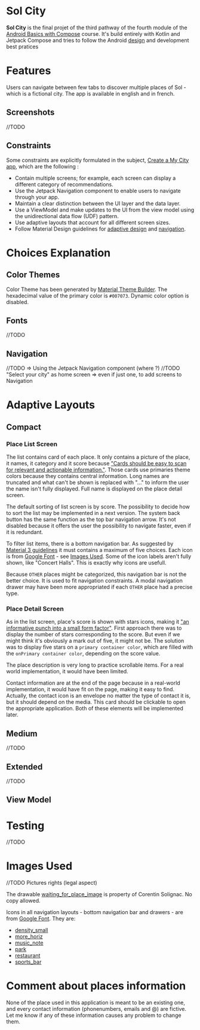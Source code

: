 # Sol City

**Sol City** is the final projet of the third pathway of the fourth module of the [Android Basics with Compose](https://developer.android.com/codelabs/basic-android-kotlin-compose-my-city?continue=https%3A%2F%2Fdeveloper.android.com%2Fcourses%2Fpathways%2Fandroid-basics-compose-unit-4-pathway-3%3Fhl%3Dfr%23codelab-https%3A%2F%2Fdeveloper.android.com%2Fcodelabs%2Fbasic-android-kotlin-compose-my-city#0) course.
It's build entirely with Kotlin and Jetpack Compose and tries to follow the Android [design](https://m3.material.io/) and development best pratices

# Features

Users can navigate between few tabs to discover multiple places of Sol - which is a fictional city.
The app is available in english and in french.

## Screenshots

//TODO

## Constraints

Some constraints are explicitly formulated in the subject, [Create a My City app](https://developer.android.com/codelabs/basic-android-kotlin-compose-my-city?continue=https%3A%2F%2Fdeveloper.android.com%2Fcourses%2Fpathways%2Fandroid-basics-compose-unit-4-pathway-3%3Fhl%3Dfr%23codelab-https%3A%2F%2Fdeveloper.android.com%2Fcodelabs%2Fbasic-android-kotlin-compose-my-city#1), which are the following :
<ul>
    <li>Contain multiple screens; for example, each screen can display a different category of recommendations.</li>
    <li>Use the Jetpack Navigation component to enable users to navigate through your app.</li>
    <li>Maintain a clear distinction between the UI layer and the data layer.</li>
    <li>Use a ViewModel and make updates to the UI from the view model using the unidirectional data flow (UDF) pattern.</li>
    <li>Use adaptive layouts that account for all different screen sizes.</li>
    <li>
        Follow Material Design guidelines for <a href='https://m3.material.io/foundations/adaptive-design/overview'>adaptive design</a> and <a href='https://material.io/design/navigation/understanding-navigation.html'>navigation</a>.
    </li>
</ul>
 
# Choices Explanation

## Color Themes

Color Theme has been generated by [Material Theme Builder](https://material-foundation.github.io/material-theme-builder/). The hexadecimal value of the primary color is `#007073`.
Dynamic color option is disabled.

## Fonts

//TODO

## Navigation 

//TODO => Using the Jetpack Navigation component (where ?)
//TODO "Select your city" as home screen => even if just one, to add screens to Navigation

# Adaptive Layouts

## Compact

### Place List Screen

The list contains card of each place. It only contains a picture of the place, it names, it category and it score because ["Cards should be easy to scan for relevant and actionable information."](https://m3.material.io/components/cards/guidelines).
Those cards use primaries theme colors because they contains central information.
Long names are truncated and what can't be shown is replaced with "..." to inform the user the name isn't fully displayed.
Full name is displayed on the place detail screen.

The default sorting of list screen is by score. The possibility to decide how to sort the list may be implemented in a next version.
The system back button has the same function as the top bar navigation arrow. It's not disabled because it offers the user the possibility to navigate
faster, even if it is redundant.

To filter list items, there is a bottom navigation bar. As suggested by [Material 3 guidelines](https://m3.material.io/components/navigation-bar/overview) 
it must contains a maximum of five choices. Each icon is from [Google Font](https://fonts.google.com/icons) - see [Images Used](https://github.com/CorentinSol/Sol-City?tab=readme-ov-file#images-used).
Some of the icon labels aren't fully shown, like "Concert Halls". This is exactly why icons are usefull.

Because `OTHER` places might be categorized, this navigation bar is not the better choice. It is used to fit navigation constraints.
A modal navigation drawer may have been more appropriated if each `OTHER` place had a precise type.

### Place Detail Screen

As in the list screen, place's score is shown with stars icons, making it ["an informative punch into a small form factor"](https://m3.material.io/styles/icons/designing-icons).
First approach there was to display the number of stars corresponding to the score. But even if we might think it's obviously a mark out of five, it might not be.
The solution was to display five stars on a `primary container color`, which are filled with the `onPrimary container color`, depending on the score value.

The place description is very long to practice scrollable items. For a real world implementation, it would have been limited.

Contact information are at the end of the page because in a real-world implementation, it would have fit on the page, making it easy to find.
Actually, the contact icon is an envelope no matter the type of contact it is, but it should depend on the media. This card should be clickable to open
the appropriate application. Both of these elements will be implemented later.

## Medium

//TODO

## Extended

//TODO

## View Model

# Testing

//TODO

# Images Used

//TODO Pictures rights (legal aspect)

The drawable [waiting_for_place_image](https://github.com/CorentinSol/Sol-City/blob/main/app/src/main/res/drawable/waiting_for_place_image.JPG) is property of Corentin Solignac. No copy allowed. 

Icons in all navigation layouts - bottom navigation bar and drawers - are from [Google Font](https://fonts.google.com/icons). They are:
<ul>
    <li><a href="https://fonts.google.com/icons?selected=Material+Symbols+Outlined:density_small:FILL@0;wght@400;GRAD@0;opsz@24&icon.query=density+small&icon.size=24&icon.color=%23e8eaed&icon.platform=android">density_small</a></li>
    <li><a href="https://fonts.google.com/icons?selected=Material+Symbols+Outlined:more_horiz:FILL@0;wght@400;GRAD@0;opsz@24&icon.query=more+horiz&icon.size=24&icon.color=%23e8eaed&icon.platform=android">more_horiz</a></li>
    <li><a href="https://fonts.google.com/icons?selected=Material+Symbols+Outlined:music_note:FILL@0;wght@400;GRAD@0;opsz@24&icon.query=music+note&icon.size=24&icon.color=%23e8eaed&icon.platform=android">music_note</a></li>
    <li><a href="https://fonts.google.com/icons?selected=Material+Symbols+Outlined:park:FILL@0;wght@400;GRAD@0;opsz@24&icon.query=park&icon.size=24&icon.color=%23e8eaed&icon.platform=android">park</a></li>
    <li><a href="https://fonts.google.com/icons?selected=Material+Symbols+Outlined:restaurant:FILL@0;wght@400;GRAD@0;opsz@24&icon.query=restaurant&icon.size=24&icon.color=%23e8eaed&icon.platform=android">restaurant</a></li>
    <li><a href="https://fonts.google.com/icons?selected=Material+Symbols+Outlined:sports_bar:FILL@0;wght@400;GRAD@0;opsz@24&icon.query=sports+bar&icon.size=24&icon.color=%23e8eaed&icon.platform=android">sports_bar</a></li>
</ul>

# Comment about places information

None of the place used in this application is meant to be an existing one, and every contact information (phonenumbers, emails and @) are fictive. Let me know if any of these information causes any problem to change them.
